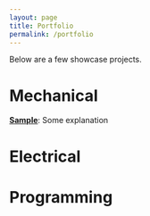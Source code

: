 ```yaml
---
layout: page
title: Portfolio
permalink: /portfolio
---
```


Below are a few showcase projects.

# Mechanical

**[Sample](/portfolio/sample)**: Some explanation

# Electrical

# Programming


